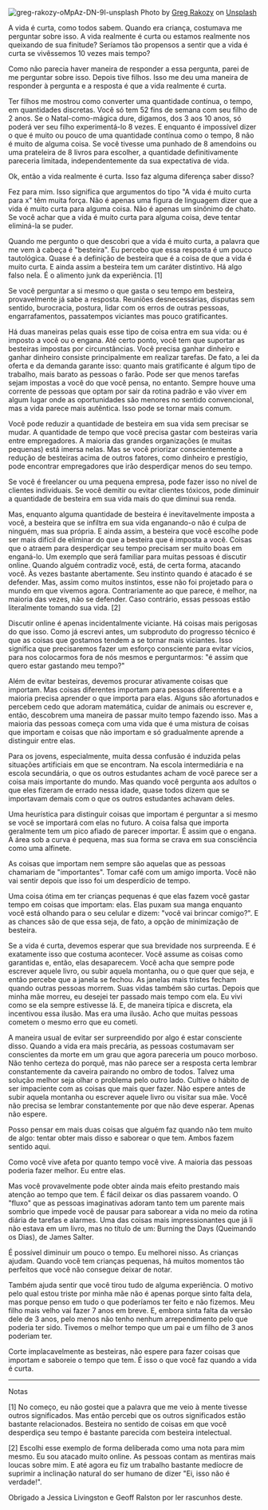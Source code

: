 ![greg-rakozy-oMpAz-DN-9I-unsplash](https://user-images.githubusercontent.com/1315451/221979042-3ec2438f-bd81-4d29-a2b7-6a5cb9e6eab9.jpg)
Photo by [Greg Rakozy](https://unsplash.com/@grakozy?utm_source=unsplash&utm_medium=referral&utm_content=creditCopyText) on [Unsplash](https://unsplash.com/s/photos/web?utm_source=unsplash&utm_medium=referral&utm_content=creditCopyText)

A vida é curta, como todos sabem. Quando era criança, costumava me perguntar sobre isso. A vida realmente é curta ou estamos realmente nos queixando de sua finitude? Seríamos tão propensos a sentir que a vida é curta se vivêssemos 10 vezes mais tempo?

Como não parecia haver maneira de responder a essa pergunta, parei de me perguntar sobre isso. Depois tive filhos. Isso me deu uma maneira de responder à pergunta e a resposta é que a vida realmente é curta.

Ter filhos me mostrou como converter uma quantidade contínua, o tempo, em quantidades discretas. Você só tem 52 fins de semana com seu filho de 2 anos. Se o Natal-como-mágica dure, digamos, dos 3 aos 10 anos, só poderá ver seu filho experimentá-lo 8 vezes. E enquanto é impossível dizer o que é muito ou pouco de uma quantidade contínua como o tempo, 8 não é muito de alguma coisa. Se você tivesse uma punhado de 8 amendoins ou uma prateleira de 8 livros para escolher, a quantidade definitivamente pareceria limitada, independentemente da sua expectativa de vida.

Ok, então a vida realmente é curta. Isso faz alguma diferença saber disso?

Fez para mim. Isso significa que argumentos do tipo "A vida é muito curta para x" têm muita força. Não é apenas uma figura de linguagem dizer que a vida é muito curta para alguma coisa. Não é apenas um sinônimo de chato. Se você achar que a vida é muito curta para alguma coisa, deve tentar eliminá-la se puder.

Quando me pergunto o que descobri que a vida é muito curta, a palavra que me vem à cabeça é "besteira". Eu percebo que essa resposta é um pouco tautológica. Quase é a definição de besteira que é a coisa de que a vida é muito curta. E ainda assim a besteira tem um caráter distintivo. Há algo falso nela. É o alimento junk da experiência. [1]

Se você perguntar a si mesmo o que gasta o seu tempo em besteira, provavelmente já sabe a resposta. Reuniões desnecessárias, disputas sem sentido, burocracia, postura, lidar com os erros de outras pessoas, engarrafamentos, passatempos viciantes mas pouco gratificantes.

Há duas maneiras pelas quais esse tipo de coisa entra em sua vida: ou é imposto a você ou o engana. Até certo ponto, você tem que suportar as besteiras impostas por circunstâncias. Você precisa ganhar dinheiro e ganhar dinheiro consiste principalmente em realizar tarefas. De fato, a lei da oferta e da demanda garante isso: quanto mais gratificante é algum tipo de trabalho, mais barato as pessoas o farão. Pode ser que menos tarefas sejam impostas a você do que você pensa, no entanto. Sempre houve uma corrente de pessoas que optam por sair da rotina padrão e vão viver em algum lugar onde as oportunidades são menores no sentido convencional, mas a vida parece mais autêntica. Isso pode se tornar mais comum.

Você pode reduzir a quantidade de besteira em sua vida sem precisar se mudar. A quantidade de tempo que você precisa gastar com besteiras varia entre empregadores. A maioria das grandes organizações (e muitas pequenas) está imersa nelas. Mas se você priorizar conscientemente a redução de besteiras acima de outros fatores, como dinheiro e prestígio, pode encontrar empregadores que irão desperdiçar menos do seu tempo.

Se você é freelancer ou uma pequena empresa, pode fazer isso no nível de clientes individuais. Se você demitir ou evitar clientes tóxicos, pode diminuir a quantidade de besteira em sua vida mais do que diminui sua renda.

Mas, enquanto alguma quantidade de besteira é inevitavelmente imposta a você, a besteira que se infiltra em sua vida enganando-o não é culpa de ninguém, mas sua própria. E ainda assim, a besteira que você escolhe pode ser mais difícil de eliminar do que a besteira que é imposta a você. Coisas que o atraem para desperdiçar seu tempo precisam ser muito boas em enganá-lo. Um exemplo que será familiar para muitas pessoas é discutir online. Quando alguém contradiz você, está, de certa forma, atacando você. Às vezes bastante abertamente. Seu instinto quando é atacado é se defender. Mas, assim como muitos instintos, esse não foi projetado para o mundo em que vivemos agora. Contrariamente ao que parece, é melhor, na maioria das vezes, não se defender. Caso contrário, essas pessoas estão literalmente tomando sua vida. [2]

Discutir online é apenas incidentalmente viciante. Há coisas mais perigosas do que isso. Como já escrevi antes, um subproduto do progresso técnico é que as coisas que gostamos tendem a se tornar mais viciantes. Isso significa que precisaremos fazer um esforço consciente para evitar vícios, para nos colocarmos fora de nós mesmos e perguntarmos: "é assim que quero estar gastando meu tempo?"

Além de evitar besteiras, devemos procurar ativamente coisas que importam. Mas coisas diferentes importam para pessoas diferentes e a maioria precisa aprender o que importa para elas. Alguns são afortunados e percebem cedo que adoram matemática, cuidar de animais ou escrever e, então, descobrem uma maneira de passar muito tempo fazendo isso. Mas a maioria das pessoas começa com uma vida que é uma mistura de coisas que importam e coisas que não importam e só gradualmente aprende a distinguir entre elas.

Para os jovens, especialmente, muita dessa confusão é induzida pelas situações artificiais em que se encontram. Na escola intermediária e na escola secundária, o que os outros estudantes acham de você parece ser a coisa mais importante do mundo. Mas quando você pergunta aos adultos o que eles fizeram de errado nessa idade, quase todos dizem que se importavam demais com o que os outros estudantes achavam deles.

Uma heurística para distinguir coisas que importam é perguntar a si mesmo se você se importará com elas no futuro. A coisa falsa que importa geralmente tem um pico afiado de parecer importar. É assim que o engana. A área sob a curva é pequena, mas sua forma se crava em sua consciência como uma alfinete.

As coisas que importam nem sempre são aquelas que as pessoas chamariam de "importantes". Tomar café com um amigo importa. Você não vai sentir depois que isso foi um desperdício de tempo.

Uma coisa ótima em ter crianças pequenas é que elas fazem você gastar tempo em coisas que importam: elas. Elas puxam sua manga enquanto você está olhando para o seu celular e dizem: "você vai brincar comigo?". E as chances são de que essa seja, de fato, a opção de minimização de besteira.

Se a vida é curta, devemos esperar que sua brevidade nos surpreenda. E é exatamente isso que costuma acontecer. Você assume as coisas como garantidas e, então, elas desaparecem. Você acha que sempre pode escrever aquele livro, ou subir aquela montanha, ou o que quer que seja, e então percebe que a janela se fechou. As janelas mais tristes fecham quando outras pessoas morrem. Suas vidas também são curtas. Depois que minha mãe morreu, eu desejei ter passado mais tempo com ela. Eu vivi como se ela sempre estivesse lá. E, de maneira típica e discreta, ela incentivou essa ilusão. Mas era uma ilusão. Acho que muitas pessoas cometem o mesmo erro que eu cometi.

A maneira usual de evitar ser surpreendido por algo é estar consciente disso. Quando a vida era mais precária, as pessoas costumavam ser conscientes da morte em um grau que agora pareceria um pouco morboso. Não tenho certeza do porquê, mas não parece ser a resposta certa lembrar constantemente da caveira pairando no ombro de todos. Talvez uma solução melhor seja olhar o problema pelo outro lado. Cultive o hábito de ser impaciente com as coisas que mais quer fazer. Não espere antes de subir aquela montanha ou escrever aquele livro ou visitar sua mãe. Você não precisa se lembrar constantemente por que não deve esperar. Apenas não espere.

Posso pensar em mais duas coisas que alguém faz quando não tem muito de algo: tentar obter mais disso e saborear o que tem. Ambos fazem sentido aqui.

Como você vive afeta por quanto tempo você vive. A maioria das pessoas poderia fazer melhor. Eu entre elas.

Mas você provavelmente pode obter ainda mais efeito prestando mais atenção ao tempo que tem. É fácil deixar os dias passarem voando. O "fluxo" que as pessoas imaginativas adoram tanto tem um parente mais sombrio que impede você de pausar para saborear a vida no meio da rotina diária de tarefas e alarmes. Uma das coisas mais impressionantes que já li não estava em um livro, mas no título de um: Burning the Days (Queimando os Dias), de James Salter.

É possível diminuir um pouco o tempo. Eu melhorei nisso. As crianças ajudam. Quando você tem crianças pequenas, há muitos momentos tão perfeitos que você não consegue deixar de notar.

Também ajuda sentir que você tirou tudo de alguma experiência. O motivo pelo qual estou triste por minha mãe não é apenas porque sinto falta dela, mas porque penso em tudo o que poderíamos ter feito e não fizemos. Meu filho mais velho vai fazer 7 anos em breve. E, embora sinta falta da versão dele de 3 anos, pelo menos não tenho nenhum arrependimento pelo que poderia ter sido. Tivemos o melhor tempo que um pai e um filho de 3 anos poderiam ter.

Corte implacavelmente as besteiras, não espere para fazer coisas que importam e saboreie o tempo que tem. É isso o que você faz quando a vida é curta.  

---

Notas

[1] No começo, eu não gostei que a palavra que me veio à mente tivesse outros significados. Mas então percebi que os outros significados estão bastante relacionados. Besteira no sentido de coisas em que você desperdiça seu tempo é bastante parecida com besteira intelectual.

[2] Escolhi esse exemplo de forma deliberada como uma nota para mim mesmo. Eu sou atacado muito online. As pessoas contam as mentiras mais loucas sobre mim. E até agora eu fiz um trabalho bastante medíocre de suprimir a inclinação natural do ser humano de dizer "Ei, isso não é verdade!".

Obrigado a Jessica Livingston e Geoff Ralston por ler rascunhos deste.
